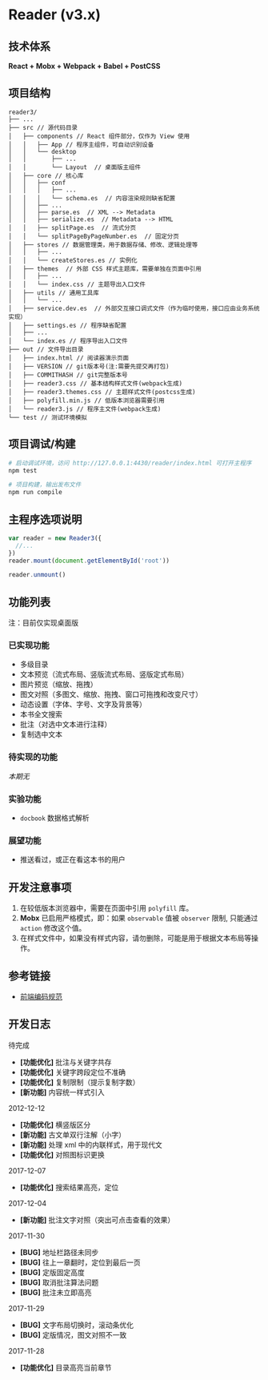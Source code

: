 Reader (v3.x)
===

技术体系
---

__React + Mobx + Webpack + Babel + PostCSS__

项目结构
---

    reader3/
    ├── ...
    ├── src // 源代码目录
    │   ├── components // React 组件部分，仅作为 View 使用
    │   │   ├── App // 程序主组件，可自动识别设备
    │   │   └── desktop
    │   │       ├── ...
    │   │       └── Layout  // 桌面版主组件
    │   ├── core // 核心库
    │   │   ├── conf
    │   │   │   ├── ...
    │   │   │   └── schema.es  // 内容渲染规则缺省配置
    │   │   ├── ...
    │   │   ├── parse.es  // XML --> Metadata
    │   │   ├── serialize.es  // Metadata --> HTML
    │   │   ├── splitPage.es  // 流式分页
    │   │   └── splitPageByPageNumber.es  // 固定分页
    │   ├── stores // 数据管理类，用于数据存储、修改、逻辑处理等
    │   │   ├── ...
    │   │   └── createStores.es // 实例化
    │   ├── themes  // 外部 CSS 样式主题库，需要单独在页面中引用
    │   │   ├── ...
    │   │   └── index.css // 主题导出入口文件
    │   ├── utils // 通用工具库
    │   │   └── ...
    │   ├── service.dev.es  // 外部交互接口调式文件（作为临时使用，接口应由业务系统实现）
    │   ├── settings.es // 程序缺省配置
    │   ├── ...
    │   └── index.es // 程序导出入口文件
    ├── out // 文件导出目录
    │   ├── index.html // 阅读器演示页面
    │   ├── VERSION // git版本号(注:需要先提交再打包)
    │   ├── COMMITHASH // git完整版本号
    │   ├── reader3.css // 基本结构样式文件(webpack生成)
    │   ├── reader3.themes.css // 主题样式文件(postcss生成)
    │   ├── polyfill.min.js // 低版本浏览器需要引用
    │   └── reader3.js // 程序主文件(webpack生成)
    └── test // 测试环境模拟

项目调试/构建
---

```sh
# 启动调试环境，访问 http://127.0.0.1:4430/reader/index.html 可打开主程序
npm test

# 项目构建，输出发布文件
npm run compile
```

主程序选项说明
---

```js
var reader = new Reader3({
  //...
})
reader.mount(document.getElementById('root'))

reader.unmount()
```

功能列表
---

注：目前仅实现桌面版

### 已实现功能

* 多级目录
* 文本预览（流式布局、竖版流式布局、竖版定式布局）
* 图片预览（缩放、拖拽）
* 图文对照（多图文、缩放、拖拽、窗口可拖拽和改变尺寸）
* 动态设置（字体、字号、文字及背景等）
* 本书全文搜索
* 批注（对选中文本进行注释）
* 复制选中文本

### 待实现的功能

_本期无_

### 实验功能

* `docbook` 数据格式解析

### 展望功能

* 推送看过，或正在看这本书的用户


开发注意事项
---

1. 在较低版本浏览器中，需要在页面中引用 `polyfill` 库。
1. __Mobx__ 已启用严格模式，即：如果 `observable` 值被 `observer` 限制, 只能通过 `action` 修改这个值。
1. 在样式文件中，如果没有样式内容，请勿删除，可能是用于根据文本布局等操作。


参考链接
---

* [前端编码规范](http://note.youdao.com/share/?id=63225de647e24196a70ae5a6938dd86e&type=note#/)

开发日志
---

待完成
* __[功能优化]__ 批注与关键字共存
* __[功能优化]__ 关键字跨段定位不准确
* __[功能优化]__ 复制限制（提示复制字数）
* __[新功能]__ 内容统一样式引入

2012-12-12
* __[功能优化]__ 横竖版区分
* __[新功能]__ 古文单双行注解（小字）
* __[新功能]__ 处理 xml 中的内联样式，用于现代文
* __[功能优化]__ 对照图标识更换


2017-12-07
* __[功能优化]__ 搜索结果高亮，定位

2017-12-04
* __[新功能]__ 批注文字对照（突出可点击查看的效果）

2017-11-30
* __[BUG]__ 地址栏路径未同步
* __[BUG]__ 往上一章翻时，定位到最后一页
* __[BUG]__ 定版固定高度
* __[BUG]__ 取消批注算法问题
* __[BUG]__ 批注未立即高亮

2017-11-29
* __[BUG]__ 文字布局切换时，滚动条优化
* __[BUG]__ 定版情况，图文对照不一致

2017-11-28
* __[功能优化]__ 目录高亮当前章节
